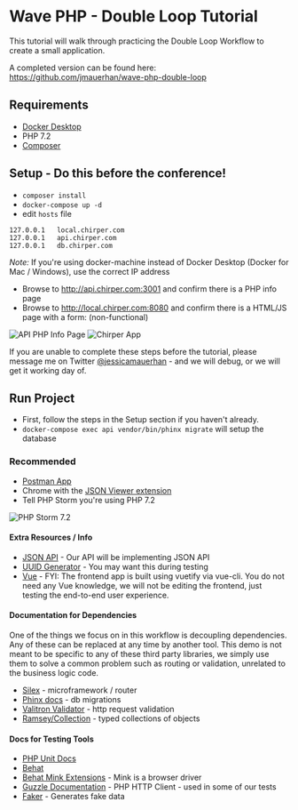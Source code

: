 # Wave PHP - Double Loop Tutorial 
This tutorial will walk through practicing the Double Loop Workflow to create a small application.

A completed version can be found here: https://github.com/jmauerhan/wave-php-double-loop

## Requirements
- [Docker Desktop](https://www.docker.com/products/docker-desktop) 
- PHP 7.2
- [Composer](https://getcomposer.org/download/)

## Setup - Do this before the conference!
- `composer install` 
- `docker-compose up -d`
- edit `hosts` file 
```
127.0.0.1   local.chirper.com
127.0.0.1   api.chirper.com
127.0.0.1   db.chirper.com
``` 
*Note:* If you're using docker-machine instead of Docker Desktop (Docker for Mac / Windows), 
use the correct IP address

- Browse to http://api.chirper.com:3001 and confirm there is a PHP info page
- Browse to http://local.chirper.com:8080 and confirm there is a HTML/JS page with a form: (non-functional)

![API PHP Info Page](https://i.imgur.com/Kwe1c8L.png)
![Chirper App](https://i.imgur.com/XynDDBt.png)

If you are unable to complete these steps before the tutorial, please message me on 
Twitter [@jessicamauerhan](https://twitter.com/JessicaMauerhan) - and we will debug, 
or we will get it working day of. 

## Run Project
- First, follow the steps in the Setup section if you haven't already.
- `docker-compose exec api vendor/bin/phinx migrate` will setup the database

### Recommended
- [Postman App](https://www.getpostman.com/)
- Chrome with the [JSON Viewer extension](https://chrome.google.com/webstore/detail/json-viewer/gbmdgpbipfallnflgajpaliibnhdgobh)
- Tell PHP Storm you're using PHP 7.2 

![PHP Storm 7.2](https://i.imgur.com/WD99azD.png)

#### Extra Resources / Info
- [JSON API](http://jsonapi.org/) - Our API will be implementing JSON API
- [UUID Generator](https://www.uuidgenerator.net/) - You may want this during testing
- [Vue](https://cli.vuejs.org/) - FYI: The frontend app is built using vuetify via vue-cli. You do not need any Vue knowledge, we will not be editing the frontend, just testing the end-to-end user experience. 

#### Documentation for Dependencies
One of the things we focus on in this workflow is decoupling dependencies. Any of these can be replaced at any time by another tool. This demo is not meant to be specific to any of these third party libraries, we simply use them to solve a common problem such as routing or validation, unrelated to the business logic code.

- [Silex](https://silex.symfony.com/) - microframework / router
- [Phinx docs](http://docs.phinx.org/en/latest/) - db migrations
- [Valitron Validator](https://github.com/vlucas/valitron) - http request validation
- [Ramsey/Collection](https://github.com/ramsey/collection) - typed collections of objects

#### Docs for Testing Tools
- [PHP Unit Docs](https://phpunit.readthedocs.io/en/7.3/) 
- [Behat](http://behat.org/en/latest/)
- [Behat Mink Extensions](https://github.com/Behat/MinkExtension/blob/master/doc/index.rst) - Mink is a browser driver
- [Guzzle Documentation](http://docs.guzzlephp.org/en/stable/) - PHP HTTP Client - used in some of our tests
- [Faker](https://github.com/fzaninotto/Faker) - Generates fake data 
